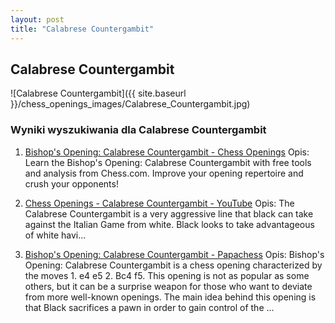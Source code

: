 ```yaml
---
layout: post
title: "Calabrese Countergambit"
---
```


## Calabrese Countergambit
![Calabrese Countergambit]({{ site.baseurl }}/chess_openings_images/Calabrese_Countergambit.jpg)

### Wyniki wyszukiwania dla Calabrese Countergambit
1. [Bishop's Opening: Calabrese Countergambit - Chess Openings](https://www.chess.com/openings/Bishops-Opening-Calabrese-Countergambit)
   Opis: Learn the Bishop's Opening: Calabrese Countergambit with free tools and analysis from Chess.com. Improve your opening repertoire and crush your opponents!

2. [Chess Openings - Calabrese Countergambit - YouTube](https://www.youtube.com/watch?v=iGqWsB9RV_o)
   Opis: The Calabrese Countergambit is a very aggressive line that black can take against the Italian Game from white. Black looks to take advantageous of white havi...

3. [Bishop's Opening: Calabrese Countergambit - Papachess](https://papachess.com/openings/bishops-opening-calabrese-countergambit)
   Opis: Bishop's Opening: Calabrese Countergambit is a chess opening characterized by the moves 1. e4 e5 2. Bc4 f5. This opening is not as popular as some others, but it can be a surprise weapon for those who want to deviate from more well-known openings. The main idea behind this opening is that Black sacrifices a pawn in order to gain control of the ...